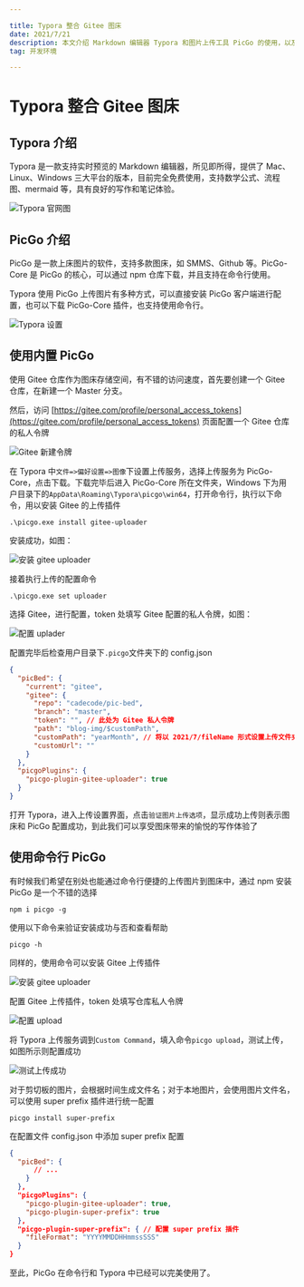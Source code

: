 ```yaml
---

title: Typora 整合 Gitee 图床
date: 2021/7/21
description: 本文介绍 Markdown 编辑器 Typora 和图片上传工具 PicGo 的使用，以及如何使用 PicGo 插件配合 Gitee 搭建免费的图床
tag: 开发环境

---
```


# Typora 整合 Gitee 图床

## Typora 介绍

Typora 是一款支持实时预览的 Markdown 编辑器，所见即所得，提供了 Mac、Linux、Windows 三大平台的版本，目前完全免费使用，支持数学公式、流程图、mermaid 等，具有良好的写作和笔记体验。

![Typora 官网图](https://gitee.com/cadecode/pic-bed/raw/master/blog-img/2021/07/20210728215351427.png)

## PicGo 介绍

PicGo 是一款上床图片的软件，支持多款图床，如 SMMS、Github 等。PicGo-Core 是 PicGo 的核心，可以通过 npm 仓库下载，并且支持在命令行使用。

Typora 使用 PicGo 上传图片有多种方式，可以直接安装  PicGo 客户端进行配置，也可以下载 PicGo-Core 插件，也支持使用命令行。

![Typora 设置](https://gitee.com/cadecode/pic-bed/raw/master/blog-img/2021/07/20210728214814695.png)

## 使用内置 PicGo

使用 Gitee 仓库作为图床存储空间，有不错的访问速度，首先要创建一个 Gitee 仓库，在新建一个 Master 分支。

然后，访问 [https://gitee.com/profile/personal_access_tokens](https://gitee.com/profile/personal_access_tokens) 页面配置一个 Gitee 仓库的私人令牌

![Gitee 新建令牌](https://gitee.com/cadecode/pic-bed/raw/master/blog-img/2021/07/20210728214831949.png)

在 Typora 中`文件=>偏好设置=>图像`下设置上传服务，选择上传服务为 PicGo-Core，点击下载。下载完毕后进入 PicGo-Core 所在文件夹，Windows 下为用户目录下的`AppData\Roaming\Typora\picgo\win64`，打开命令行，执行以下命令，用以安装 Gitee 的上传插件

```
.\picgo.exe install gitee-uploader
```

安装成功，如图：

![安装 gitee uploader](https://gitee.com/cadecode/pic-bed/raw/master/blog-img/2021/07/20210728214847464.png)

接着执行上传的配置命令

```
.\picgo.exe set uploader
```

选择 Gitee，进行配置，token 处填写 Gitee 配置的私人令牌，如图：

![配置 uplader](https://gitee.com/cadecode/pic-bed/raw/master/blog-img/2021/07/20210728214922625.png)

配置完毕后检查用户目录下`.picgo`文件夹下的 config.json

```json
{
  "picBed": {
    "current": "gitee",
    "gitee": {
      "repo": "cadecode/pic-bed",
      "branch": "master",
      "token": "", // 此处为 Gitee 私人令牌
      "path": "blog-img/$customPath",
      "customPath": "yearMonth", // 将以 2021/7/fileName 形式设置上传文件夹（需在 path 中引用）
      "customUrl": ""
    }
  },
  "picgoPlugins": {
    "picgo-plugin-gitee-uploader": true
  }
}
```

打开 Typora，进入上传设置界面，点击`验证图片上传选项`，显示成功上传则表示图床和 PicGo 配置成功，到此我们可以享受图床带来的愉悦的写作体验了 

## 使用命令行 PicGo

有时候我们希望在别处也能通过命令行便捷的上传图片到图床中，通过 npm 安装 PicGo 是一个不错的选择

```
npm i picgo -g
```

使用以下命令来验证安装成功与否和查看帮助

```
picgo -h
```

同样的，使用命令可以安装 Gitee 上传插件

![安装 gitee uploader](https://gitee.com/cadecode/pic-bed/raw/master/blog-img/2021/07/20210728214951770.png)

配置 Gitee 上传插件，token 处填写仓库私人令牌

![配置 upload](https://gitee.com/cadecode/pic-bed/raw/master/blog-img/2021/07/20210728215326200.png)

将 Typora 上传服务调到`Custom Command`，填入命令`picgo upload`，测试上传，如图所示则配置成功

![测试上传成功](https://gitee.com/cadecode/pic-bed/raw/master/blog-img/2021/07/20210728215029969.png)

对于剪切板的图片，会根据时间生成文件名；对于本地图片，会使用图片文件名，可以使用 super prefix 插件进行统一配置

```
picgo install super-prefix
```

在配置文件 config.json 中添加 super prefix 配置

```json
{
  "picBed": {
      // ...
    }
  },
  "picgoPlugins": {
    "picgo-plugin-gitee-uploader": true,
    "picgo-plugin-super-prefix": true
  }, 
  "picgo-plugin-super-prefix": { // 配置 super prefix 插件
    "fileFormat": "YYYYMMDDHHmmssSSS"
  }
}
```

至此，PicGo 在命令行和 Typora 中已经可以完美使用了。